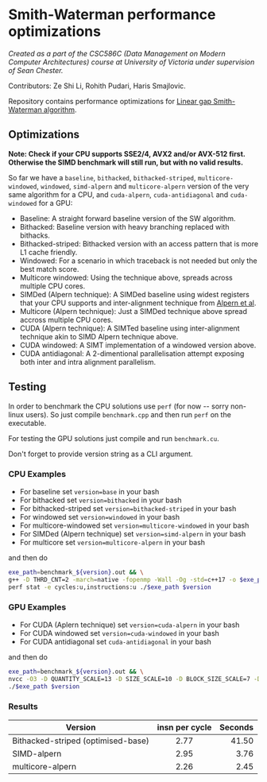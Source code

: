 # Smith-Waterman performance optimizations
_Created as a part of the CSC586C (Data Management on Modern Computer Architectures) course at University of Victoria under supervision of Sean Chester._

Contributors: Ze Shi Li, Rohith Pudari, Haris Smajlovic.

Repository contains performance optimizations for [Linear gap Smith-Waterman algorithm](https://en.wikipedia.org/wiki/Smith%E2%80%93Waterman_algorithm#Linear).

## Optimizations

**Note: Check if your CPU supports SSE2/4, AVX2 and/or AVX-512 first. Otherwise the SIMD benchmark will still run, but with no valid results.**

So far we have a `baseline`, `bithacked`, `bithacked-striped`, `multicore-windowed`, `windowed`, `simd-alpern` and `multicore-alpern` version of the very same algorithm for a CPU, and `cuda-alpern`, `cuda-antidiagonal` and `cuda-windowed` for a GPU:
- Baseline: A straight forward baseline version of the SW algorithm.
- Bithacked: Baseline version with heavy branching replaced with bithacks.
- Bithacked-striped: Bithacked version with an access pattern that is more L1 cache friendly.
- Windowed: For a scenario in which traceback is not needed but only the best match score.
- Multicore windowed: Using the technique above, spreads across multiple CPU cores.
- SIMDed (Alpern technique): A SIMDed baseline using widest registers that your CPU supports and inter-alignment technique from [Alpern et al](https://dl.acm.org/doi/10.1145/224170.224222).
- Multicore (Alpern technique): Just a SIMDed technique above spread accross multiple CPU cores.
- CUDA (Alpern technique): A SIMTed baseline using inter-alignment technique akin to SIMD Alpern technique above.
- CUDA windowed: A SIMT implementation of a windowed version above.
- CUDA antidiagonal: A 2-dimentional parallelisation attempt exposing both inter and intra alignment parallelism.

## Testing
In order to benchmark the CPU solutions use `perf` (for now -- sorry non-linux users). So just compile `benchmark.cpp` and then run `perf` on the executable.

For testing the GPU solutions just compile and run `benchmark.cu`.

Don't forget to provide version string as a CLI argument.

### CPU Examples
- For baseline set `version=base` in your bash
- For bithacked set `version=bithacked` in your bash
- For bithacked-striped set `version=bithacked-striped` in your bash
- For windowed set `version=windowed` in your bash
- For multicore-windowed set `version=multicore-windowed` in your bash
- For SIMDed (Alpern technique) set `version=simd-alpern` in your bash
- For multicore set `version=multicore-alpern` in your bash

and then do
```bash
exe_path=benchmark_${version}.out && \
g++ -D THRD_CNT=2 -march=native -fopenmp -Wall -Og -std=c++17 -o $exe_path benchmark.cpp && \
perf stat -e cycles:u,instructions:u ./$exe_path $version
```

### GPU Examples
- For CUDA (Aplern technique) set `version=cuda-alpern` in your bash
- For CUDA windowed set `version=cuda-windowed` in your bash
- For CUDA antidiagonal set `cuda-antidiagonal` in your bash

and then do
```bash
exe_path=benchmark_${version}.out && \
nvcc -O3 -D QUANTITY_SCALE=13 -D SIZE_SCALE=10 -D BLOCK_SIZE_SCALE=7 -D WINDOW_SIZE_SCALE=7 -o $exe_path benchmark.cu && \
./$exe_path $version
```

### Results

| Version        | insn per cycle  | Seconds  |
| ------------- |:-------------:| -----:|
| Bithacked-striped (optimised-base) | 2.77 | 41.50 |
| SIMD-alpern | 2.95      |   3.76 |
| multicore-alpern | 2.26  | 2.45 |
